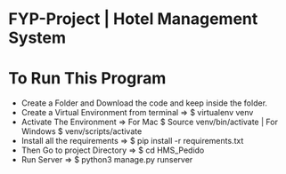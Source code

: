 # FYP-Project | Hotel Management System

# To Run This Program
- Create a Folder and Download the code and keep inside the folder.
- Create a Virtual Environment from terminal => $ virtualenv venv
- Activate The Environment => For Mac $ Source venv/bin/activate | For Windows $ venv/scripts/activate
- Install all the requirements => $ pip install -r requirements.txt
- Then Go to project Directory => $ cd HMS_Pedido
- Run Server => $ python3 manage.py runserver
